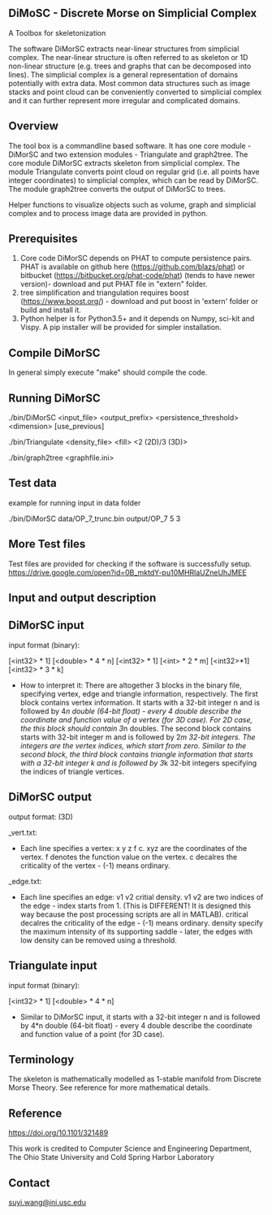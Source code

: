 ## DiMoSC - Discrete Morse on Simplicial Complex
A Toolbox for skeletonization

The software DiMorSC extracts near-linear structures from simplicial complex. The near-linear structure is often referred to as skeleton or 1D non-linear structure (e.g. trees and graphs that can be decomposed into lines). The simplicial complex is a general representation of domains potentially with extra data. Most common data structures such as image stacks and point cloud can be conveniently converted to simplicial complex and it can further represent more irregular and complicated domains.


## Overview
The tool box is a commandline based software. It has one core module - DiMorSC and two extension modules - Triangulate and graph2tree. The core module DiMorSC extracts skeleton from simplicial complex. The module Triangulate converts point cloud on regular grid (i.e. all points have integer coordinates) to simplicial complex, which can be read by DiMorSC. The module graph2tree converts the output of DiMorSC to trees.

Helper functions to visualize objects such as volume, graph and simplicial complex and to process image data are provided in python.


## Prerequisites
1. Core code DiMorSC depends on PHAT to compute persistence pairs. PHAT is available on github here (https://github.com/blazs/phat)  or bitbucket (https://bitbucket.org/phat-code/phat) (tends to have newer version)- download and put PHAT file in "extern" folder.
2. tree simplification and triangulation requires boost (https://www.boost.org/) - download and put boost in 'extern' folder or build and install it.
3. Python helper is for Python3.5+ and it depends on Numpy, sci-kit and Vispy. A pip installer will be provided for simpler installation.

## Compile DiMorSC
In general simply execute "make" should compile the code. 

## Running DiMorSC
./bin/DiMorSC \<input_file> \<output_prefix> \<persistence_threshold> \<dimension> [use_previous]

./bin/Triangulate \<density_file\> \<fill\> \<2 (2D)/3 (3D)\>

./bin/graph2tree \<graphfile.ini\>

## Test data
example for running input in data folder

./bin/DiMorSC data/OP_7_trunc.bin output/OP_7 5 3

## More Test files
Test files are provided for checking if the software is successfully setup. 
https://drive.google.com/open?id=0B_mktdY-pu10MHRlaUZneUhJMEE

## Input and output description
## DiMorSC input 

input format (binary):

[\<int32\> * 1] [\<double\> * 4 * n] [\<int32\> * 1] [\<int\> * 2 * m] [\<int32\>*1] [\<int32\> * 3 * k]

  * How to interpret it: There are altogether 3 blocks in the binary file, specifying vertex, edge and triangle information, respectively. The first block contains vertex information. It starts with a 32-bit integer n and is followed by 4*n double (64-bit float) - every 4 double describe the coordinate and function value of a vertex (for 3D case). For 2D case, the this block should contain 3*n doubles. The second block contains starts with 32-bit integer m and is followed by 2*m 32-bit integers. The integers are the vertex indices, which start from zero. Similar to the second block, the third block contains triangle information that starts with a 32-bit integer k and is followed by 3*k 32-bit integers specifying the indices of triangle vertices.
  
## DiMorSC output

output format: (3D)

_vert.txt:
* Each line specifies a vertex: x y z f c. xyz are the coordinates of the vertex. f denotes the function value on the vertex. c decalres the criticality of the vertex - (-1) means ordinary.

_edge.txt:
* Each line specifies an edge: v1 v2 critial density. v1 v2 are two indices of the edge - index starts from 1. (This is DIFFERENT! It is designed this way because the post processing scripts are all in MATLAB). critical decalres the criticality of the edge - (-1) means ordinary. density specify the maximum intensity of its supporting saddle - later, the edges with low density can be removed using a threshold.

## Triangulate input
input format (binary):

[\<int32\> * 1] [\<double\> * 4 * n]
* Similar to DiMorSC input, it starts with a 32-bit integer n and is followed by 4*n double (64-bit float) - every 4 double describe the coordinate and function value of a point (for 3D case).


## Terminology
The skeleton is mathematically modelled as 1-stable manifold from Discrete Morse Theory. See reference for more mathematical details. 

## Reference
https://doi.org/10.1101/321489

This work is credited to Computer Science and Engineering Department, The Ohio State University and 
 Cold Spring Harbor Laboratory


## Contact
suyi.wang@ini.usc.edu


